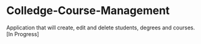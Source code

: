 # Colledge-Course-Management
Application that will create, edit and delete students, degrees and courses. [In Progress]
